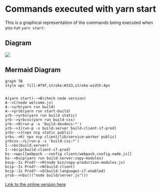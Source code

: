 # Commands executed with yarn start

<!--

In order to update the diagram:

- Navigate to the below link `Link to the online version here`
- Edit the diagram in the `Code` tab
- At the bottom, expand the `Actions` section
- Click on `Copy Markdown`
- Paste the result below
- Update the `Link to the online version here` with the URL of the online diagram

- Alternatively, the diagram can be exported as a PNG file by clicking on `Download PNG` in the `Actions` section, use it as an image, and only update the `yarn-start.md` file
-->

This is a graphical representation of the commands being executed when you run `yarn start`:

## Diagram

[![](https://mermaid.ink/img/pako:eNptVE1z0zAQ_Sse9VCHieP4o47jA0wLzNBCgRk4UfcgS3IsqkgaS25qOvnvrK2kJKHWxbP73u5b7a6eEVGUoQKtWqwb7-eVB18pje0F8zaaeDUXojirl_XU2FY9sOIsSZLdf7Dh1DZFqp9KOZxLv8et9IzFrZ0EwdsrnzSMPHgSUniPrDVcyYlLcAnu9_7o2DBB1JrNfpsDX99WLljbSa_quKBHTnPgHdMFhxgguxDmJMaAtZycwog5BQZgOkJ98sEXaC8w3rlDUPZIFTHFm_Mj4PU_oMMZ1kLp-7CCM2kDXge6VQdyDTBvfKmfPEn0TqWnu0qA2BfAZ9_bI1ycUPAqHOJzAr1Q7QPkOSRBEUD78p90sA-yS3kNbrikQ6F7K-Haf1VzKUcxMBt3dxtWaQwNDgKiZM1Xe107-8xZZ0Obob339ztuZYg-vXCXvSBK98Fa0U4wM6YiOgiujfcdUr8D6q2bmYrLcIQOkjpiYbD2rGGOgAj6j4hfj6p5DfFthxBYrjq8YmYomUlcCUbH-zRDf0GS7_slcjIGQuikQ94STSYTtwruoClas3aNOYUNey4ldBvZhq1ZiQr4pazGnbAlKuUWoJ2m2LKPlFvVoqLGwrApwp1VP3pJUGHbju1BHziGhV2_oITClAHpGdlej-vMjYWQrgGDvWsFmBtrtSnCcHDPVtw2XQVNWoeG0wa2qHlcZmEWZzmOE5YtEnyRJJRU0TKv4zSq6WIexRhtt1OksRyiPqEiXs7iOJpneZwv4GlIoinqUREtZvFyvkwv0jzP54tlnAPpj1IgOZrN02yeRuDJ0kWaAYGNNd-6l2h8kMYMv0b8WOL2L2LbjD4?type=png)](https://mermaid.live/edit#pako:eNptVE1z0zAQ_Sse9VCHieP4o47jA0wLzNBCgRk4UfcgS3IsqkgaS25qOvnvrK2kJKHWxbP73u5b7a6eEVGUoQKtWqwb7-eVB18pje0F8zaaeDUXojirl_XU2FY9sOIsSZLdf7Dh1DZFqp9KOZxLv8et9IzFrZ0EwdsrnzSMPHgSUniPrDVcyYlLcAnu9_7o2DBB1JrNfpsDX99WLljbSa_quKBHTnPgHdMFhxgguxDmJMaAtZycwog5BQZgOkJ98sEXaC8w3rlDUPZIFTHFm_Mj4PU_oMMZ1kLp-7CCM2kDXge6VQdyDTBvfKmfPEn0TqWnu0qA2BfAZ9_bI1ycUPAqHOJzAr1Q7QPkOSRBEUD78p90sA-yS3kNbrikQ6F7K-Haf1VzKUcxMBt3dxtWaQwNDgKiZM1Xe107-8xZZ0Obob339ztuZYg-vXCXvSBK98Fa0U4wM6YiOgiujfcdUr8D6q2bmYrLcIQOkjpiYbD2rGGOgAj6j4hfj6p5DfFthxBYrjq8YmYomUlcCUbH-zRDf0GS7_slcjIGQuikQ94STSYTtwruoClas3aNOYUNey4ldBvZhq1ZiQr4pazGnbAlKuUWoJ2m2LKPlFvVoqLGwrApwp1VP3pJUGHbju1BHziGhV2_oITClAHpGdlej-vMjYWQrgGDvWsFmBtrtSnCcHDPVtw2XQVNWoeG0wa2qHlcZmEWZzmOE5YtEnyRJJRU0TKv4zSq6WIexRhtt1OksRyiPqEiXs7iOJpneZwv4GlIoinqUREtZvFyvkwv0jzP54tlnAPpj1IgOZrN02yeRuDJ0kWaAYGNNd-6l2h8kMYMv0b8WOL2L2LbjD4)

## Mermaid Diagram

```mermaid
graph TB
style wpc fill:#f9f,stroke:#333,stroke-width:4px


A(yarn start)-->B(check node version)
A-->C(node welcome.js)
A-->yrb(yarn run build)
A-->yrsb(yarn run start-build)
yrb-->yrbs(yarn run build static)
yrb-->yrbcss(yarn run build-css)
yrb-->H(run-p -s 'build-devdocs:*')
yrb-->I(run-p -s build-server build-client-if-prod)
yrbs-->J(npx ncp static public)
yrbs-->K( npx ncp client/lib/service-worker public)
yrbcss-->L(run-p -s 'build-css:*')
I-->bs(build-server)
I-->bcip(build-client-if-prod)
bs-->wpc[[webpack --config client/webpack.config.node.js]]
bs-->bscp(yarn run build-server:copy-modules)
bscp--Is Prod?-->M(node bin/copy-production-modules.js)
bcip--Is Prod?-->N(build-client)
bcip--Is Prod?-->O(build-languages-if-enabled)
yrsb-->nbs((("node build/server.js")))

```

[Link to the online version here](https://mermaid.live/edit#pako:eNptVE1z0zAQ_Sse9VCHieP4o47jA0wLzNBCgRk4UfcgS3IsqkgaS25qOvnvrK2kJKHWxbP73u5b7a6eEVGUoQKtWqwb7-eVB18pje0F8zaaeDUXojirl_XU2FY9sOIsSZLdf7Dh1DZFqp9KOZxLv8et9IzFrZ0EwdsrnzSMPHgSUniPrDVcyYlLcAnu9_7o2DBB1JrNfpsDX99WLljbSa_quKBHTnPgHdMFhxgguxDmJMaAtZycwog5BQZgOkJ98sEXaC8w3rlDUPZIFTHFm_Mj4PU_oMMZ1kLp-7CCM2kDXge6VQdyDTBvfKmfPEn0TqWnu0qA2BfAZ9_bI1ycUPAqHOJzAr1Q7QPkOSRBEUD78p90sA-yS3kNbrikQ6F7K-Haf1VzKUcxMBt3dxtWaQwNDgKiZM1Xe107-8xZZ0Obob339ztuZYg-vXCXvSBK98Fa0U4wM6YiOgiujfcdUr8D6q2bmYrLcIQOkjpiYbD2rGGOgAj6j4hfj6p5DfFthxBYrjq8YmYomUlcCUbH-zRDf0GS7_slcjIGQuikQ94STSYTtwruoClas3aNOYUNey4ldBvZhq1ZiQr4pazGnbAlKuUWoJ2m2LKPlFvVoqLGwrApwp1VP3pJUGHbju1BHziGhV2_oITClAHpGdlej-vMjYWQrgGDvWsFmBtrtSnCcHDPVtw2XQVNWoeG0wa2qHlcZmEWZzmOE5YtEnyRJJRU0TKv4zSq6WIexRhtt1OksRyiPqEiXs7iOJpneZwv4GlIoinqUREtZvFyvkwv0jzP54tlnAPpj1IgOZrN02yeRuDJ0kWaAYGNNd-6l2h8kMYMv0b8WOL2L2LbjD4)
